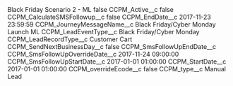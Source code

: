 <?xml version="1.0" encoding="UTF-8"?>
<CustomMetadata xmlns="http://soap.sforce.com/2006/04/metadata" xmlns:xsi="http://www.w3.org/2001/XMLSchema-instance" xmlns:xsd="http://www.w3.org/2001/XMLSchema">
    <label>Black Friday Scenario 2 - ML</label>
    <protected>false</protected>
    <values>
        <field>CCPM_Active__c</field>
        <value xsi:type="xsd:boolean">false</value>
    </values>
    <values>
        <field>CCPM_CalculateSMSFollowup__c</field>
        <value xsi:type="xsd:boolean">false</value>
    </values>
    <values>
        <field>CCPM_EndDate__c</field>
        <value xsi:type="xsd:string">2017-11-23 23:59:59</value>
    </values>
    <values>
        <field>CCPM_JourneyMessageName__c</field>
        <value xsi:type="xsd:string">Black Friday/Cyber Monday Launch ML</value>
    </values>
    <values>
        <field>CCPM_LeadEventType__c</field>
        <value xsi:type="xsd:string">Black Friday/Cyber Monday</value>
    </values>
    <values>
        <field>CCPM_LeadRecordType__c</field>
        <value xsi:type="xsd:string">Customer Cart</value>
    </values>
    <values>
        <field>CCPM_SendNextBusinessDay__c</field>
        <value xsi:type="xsd:boolean">false</value>
    </values>
    <values>
        <field>CCPM_SmsFollowUpEndDate__c</field>
        <value xsi:nil="true"/>
    </values>
    <values>
        <field>CCPM_SmsFollowUpOverrideDate__c</field>
        <value xsi:type="xsd:string">2017-11-24 09:00:00</value>
    </values>
    <values>
        <field>CCPM_SmsFollowUpStartDate__c</field>
        <value xsi:type="xsd:string">2017-01-01 01:00:00</value>
    </values>
    <values>
        <field>CCPM_StartDate__c</field>
        <value xsi:type="xsd:string">2017-01-01 01:00:00</value>
    </values>
    <values>
        <field>CCPM_overrideEcode__c</field>
        <value xsi:type="xsd:boolean">false</value>
    </values>
    <values>
        <field>CCPM_type__c</field>
        <value xsi:type="xsd:string">Manual Lead</value>
    </values>
</CustomMetadata>
